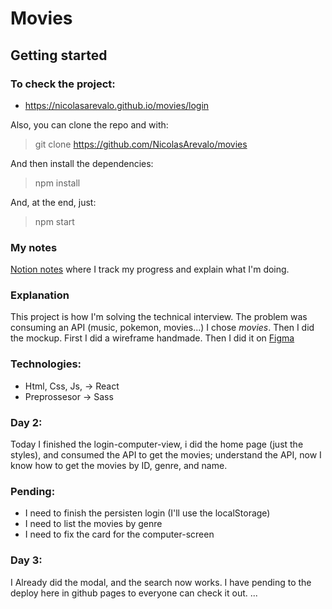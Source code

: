 # Movies
## Getting started
### To check the project:

- https://nicolasarevalo.github.io/movies/login 

Also, you can clone the repo and with:

>git clone https://github.com/NicolasArevalo/movies 

And then install the dependencies:

>npm install

And, at the end, just:

>npm start

### My notes

[Notion notes](https://nicolasarevalo.notion.site/Technical-interview-IndiGo-4907174803914799878bbf167e55a79b) where I track my progress and explain what I'm doing.

### Explanation

This project is how I'm solving the technical interview. The problem was consuming an API (music, pokemon, movies...) I chose _movies_. 
Then I did the mockup. First I did a wireframe handmade. Then I did it on [Figma](https://www.figma.com/file/sf4ubNZJqskHrNdgL6QaiF/IndiGO-movies)

### Technologies:

* Html, Css, Js, -> React
* Preprossesor -> Sass

### Day 2:

Today I finished the login-computer-view, i did the home page (just the styles), and consumed the API to get the movies; understand the API, now I know how to get the movies by ID, genre, and name.

### Pending:



* I need to finish the persisten login (I'll use the localStorage)
* I need to list the movies by genre
* I need to fix the card for the computer-screen

### Day 3:

I Already did the modal, and the search now works. I have pending to the deploy here in github pages to everyone can check it out.
...







